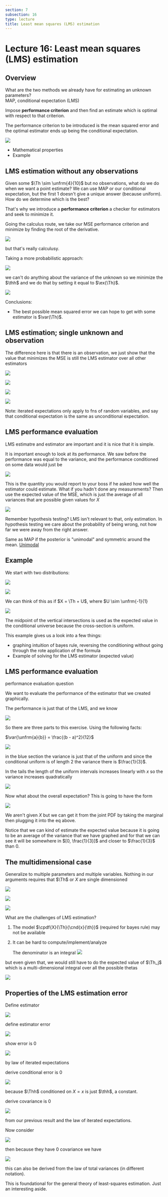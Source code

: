 ```yaml
---
section: 7
subsection: 16
type: lecture
title: Least mean squares (LMS) estimation
---
```


# Lecture 16: Least mean squares (LMS) estimation

$\newcommand{\cnd}[2]{\left.#1\,\middle|\,#2\right.}$
$\newcommand{\pr}[1]{\mathbf{P}\!\left(#1\right)}$
$\newcommand{\cpr}[2]{\pr{ \cnd{#1}{#2} } }$
$\newcommand{\setst}[2]{\left\{#1\,\middle|\,#2\right\}}$
$\newcommand{\ex}[1]{\mathbf{E}\left[#1\right]}$
$\newcommand{\cex}[2]{ \ex{ \cnd{#1}{#2} } }$
$\newcommand{\var}[1]{\text{var}\left(#1\right)}$
$\newcommand{\cvar}[2]{ \var{\cnd{#1}{#2}} }$
$\newcommand{\d}{ \text{d} }$
$\newcommand{\iint}[2]{ \! #1 \,\d #2 }$
$\newcommand{\pmf}[2]{ p_{ #1 }\left( #2 \right) }$
$\newcommand{\cpmf}[3]{ \pmf{ \cnd{#1}{#2} }{#3} }$
$\newcommand{\pdf}[2]{ f_{ #1 }\left( #2 \right)}$
$\newcommand{\cpdf}[3]{ \pdf{ \cnd{ #1 }{ #2 } }{ #3 } }$
$\newcommand{\cdf}[2]{ F_{ #1 }\left( #2 \right)}$
$\newcommand{\if}{\text{if }}$
$\newcommand{\exp}{\text{exp}}$
$\newcommand{\norm}{\mathcal{N}}$
$\DeclareMathOperator{\exp}{exp}$
$\DeclareMathOperator{\cov}{cov}$
$\newcommand{\ninfty}{{-\infty}}$
$\newcommand{\abs}[1]{ \left|#1\right| }$
$\newcommand{\Th}{\Theta}$
$\newcommand{\th}{\theta}$
$\newcommand{\Thh}{\widehat{\Theta}}$
$\newcommand{\thh}{\widehat{\theta}}$
$\newcommand{\map}{\text{MAP}}$
$\newcommand{\lms}{\text{LMS}}$
$\newcommand{\unfrm}[2]{ \mathcal{U}\left( #1, #2 \right) }$

## Overview

What are the two methods we already have for estimating an unknown parameters?  
MAP, conditional expectation (LMS)

Impose **performance criterion** and then find an estimate which is optimal with respect to that criterion.

The performance criterion to be introduced is the mean squared error and the optimal estimator ends up being the conditional expectation.

![](unit7lec16-lms-estimation/6019ddc4dc0bd9f5d482730ced5f0456.png)

* Mathematical properties
* Example

## LMS estimation without any observations

Given some $\Th \sim \unfrm{4}{10}$ but no observations, what do we do when we want a point estimate? We can use MAP or our conditional expectation, but the first 1 doesn't give a unique answer (because uniform). How do we determine which is the best?

That's why we introduce a **performance criterion** a checker for estimators and seek to minimize it.

Going the calculus route, we take our MSE performance criterion and minimize by finding the root of the derivative.

![](unit7lec16-lms-estimation/3d0295d5a98bf94f0c1c1c3ccd9499d1.png)

but that's really calculusy.

Taking a more probabilistic approach:

![](unit7lec16-lms-estimation/f2115862ec793048960fb765f5a6b502.png)

we can't do anything about the variance of the unknown so we minimize the $\thh$ and we do that by setting it equal to $\ex{\Th}$.

![](unit7lec16-lms-estimation/70a4be38772462b37ed7ac7ea6de216d.png)

Conclusions:
* The best possible mean squared error we can hope to get with some estimator is $\var(\Th)$.

## LMS estimation; single unknown and observation

The difference here is that there is an observation, we just show that the value that minimizes the MSE is still the LMS estimator over all other estimators

![](unit7lec16-lms-estimation/1a18fce9d55dad7b05fd9a623b62d37d.png)

![](unit7lec16-lms-estimation/5aadb0f908be402a09ffcf59d16aeda5.png)

![](unit7lec16-lms-estimation/64adbb6d9f7ff51fa003a90ecf556335.png)

![](unit7lec16-lms-estimation/176a046167e0d708aa7989afa5494a81.png)

Note: iterated expectations only apply to fns of random variables, and say that conditional expectation is the same as unconditional expectation.

## LMS performance evaluation

LMS estimatre and estimator are important and it is nice that it is simple.

It is important enough to look at its performance. We saw before the performance was equal to the variance, and the performance conditioned on some data would just be

![](unit7lec16-lms-estimation/9bd5e4759a09fa4812bbbecbca888d0a.png)

This is the quantity you would report to your boss if he asked how well the estimator could estimate. What if you hadn't done any measurements? Then use the expected value of the MSE, which is just the average of all variances that are possible given values for $X$

![](unit7lec16-lms-estimation/a697d17c0aa2ed5590368c10c900b6eb.png)

Remember hypothesis testing? LMS isn't relevant to that, only estimation. In hypothesis testing we care about the probability of being wrong, not how far we were away from the right answer.

Same as MAP if the posterior is "unimodal" and symmetric around the mean. [Unimodal](https://en.wikipedia.org/wiki/Unimodality)

## Example

We start with two distributions:

![](unit7lec16-lms-estimation/0cc27ed181d436e1849c4ad9397a0969.png)

![](unit7lec16-lms-estimation/10111defafbdecabef7f9c2ebf8f81d4.png)

We can think of this as if $X = \Th + U$, where $U \sim \unfrm{-1}{1}

![](unit7lec16-lms-estimation/5afc0d82f88245593b3d13df2ec832ba.png)

The midpoint of the vertical intersections is used as the expected value in the conditional universe because the cross-section is uniform.

This example gives us a look into a few things:
* graphing intuition of bayes rule, reversing the conditioning without going through the rote application of the formula
* Example of solving for the LMS estimator (expected value)

## LMS performance evaluation

performance evaluation question

We want to evaluate the performance of the estimator that we created graphically.

The performance is just that of the LMS, and we know

![](unit7lec16-lms-estimation/ae7845e467a387aa70921a96838291cb.png)

So there are three parts to this exercise. Using the following facts:

$\var{\unfrm{a}{b}} = \frac{(b - a)^2}{12}$

![](unit7lec16-lms-estimation/188794da637c1d6f46e7f34bee88a656.png)

in the blue section the variance is just that of the uniform and since the conditional uniform is of length 2 the variance there is $\frac{1}{3}$.

In the tails the length of the uniform intervals increases linearly with $x$ so the variance increases quadratically

![](unit7lec16-lms-estimation/ee29692a8b6b2bbad06ef8e9177a996d.png)

Now what about the overall expectation? This is going to have the form

![](unit7lec16-lms-estimation/ea008b614043d16fc4edd86c9a276f8d.png)

We aren't given $X$ but we can get it from the joint PDF by taking the marginal then plugging it into the eq above.

Notice that we can kind of estimate the expected value because it is going to be an average of the variance that we have graphed and for that we can see it will be somewhere in $[0, \frac{1}{3}]$ and closer to $\frac{1}{3}$ than 0.

## The multidimensional case

Generalize to multiple parameters and multiple variables.
Nothing in our arguments requires that $\Th$ or $X$ are single dimensioned

![](unit7lec16-lms-estimation/46a264e5987974122fea61f57a57072f.png)

![](unit7lec16-lms-estimation/16ae32e8cea1c143d40ab1b6adece373.png)

![](unit7lec16-lms-estimation/6b74a326127b276a0ed3461deb8b4344.png)


What are the challenges of LMS estimation?  
1. The model $\cpdf{X}{\Th}{\cnd{x}{\th}}$ (required for bayes rule) may not be available
2. It can be hard to compute/implement/analyze

    The denominator is an integral ![](unit7lec16-lms-estimation/7ff675012969537226ae84926e79441f.png)

but even given that, we would still have to do the expected value of $\Th_j$ which is a multi-dimensional integral over all the possible thetas

![](unit7lec16-lms-estimation/291d724de7753b4bb40b7c4d2868b437.png)


## Properties of the LMS estimation error

Define estimator

![](unit7lec16-lms-estimation/e1ba4fb6d9ab3c985c6fce0daa503332.png)

define estimator error

![](unit7lec16-lms-estimation/f3a7603da97adc3674782f6ead7222ed.png)

show error is 0

![](unit7lec16-lms-estimation/851f0de1367bddd03246574df7150315.png)

by law of iterated expectations

derive conditional error is 0

![](unit7lec16-lms-estimation/910e732225e1211d26317a37173930cc.png)

because $\Thh$ conditioned on $X = x$ is just $\thh$, a constant.

derive covariance is 0

![](unit7lec16-lms-estimation/abe4f7c798d7cc685f15244b9b282c99.png)

from our previous result and the law of iterated expectations.

Now consider

![](unit7lec16-lms-estimation/55a2fd72f1cf4b7a712f4e04a18b954d.png)

then because they have 0 covariance we have

![](unit7lec16-lms-estimation/25209c25423fd72221e156e95466ac8b.png)

this can also be derived from the law of total variances (in different notation).

This is foundational for the general theory of least-squares estimation. Just an interesting aside.
